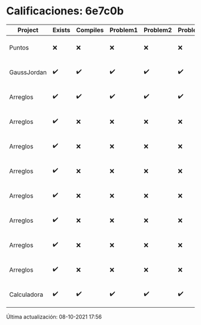 # Calificaciones: 6e7c0b
|Project|Exists|Compiles|Problem1|Problem2|Problem3|Extra|CommitHash|CommitDate|CheckDate|Comments|DueDate|Grade|
|-|-|-|-|-|-|-|-|-|-|-|-|-|
|Puntos|❌|❌|❌|❌|❌|❌|NA|NA|08-10-2021 17:56:54|No se encontró el archivo en PracticasComputacionI/Puntos/Punto.cpp|15-10-2021 21:00:00|5.0|
|GaussJordan|✔️|✔️|✔️|✔️|✔️|✔️|9c4274ec533aa3465376e53c844789828650d68d|29-09-2021 11:19:55|01-10-2021 14:59:22|nan|01-10-2021 21:00:00|10.0|
|Arreglos|✔️|✔️|✔️|✔️|✔️|✔️|0f5d4f2a85dc6541b191ce1d9ccb93f3aaf3474b|24-09-2021 13:40:20|24-09-2021 14:32:42|nan|24-09-2021 21:00:00|10.0|
|Arreglos|✔️|❌|❌|❌|❌|❌|15cd993f0ebea633dcb13a8a009b860654df9fdb|24-09-2021 12:28:16|24-09-2021 13:39:57|Tu código no compila|24-09-2021 21:00:00|5.0|
|Arreglos|✔️|❌|❌|❌|❌|❌|913f8b50f747d9c694030ae47a884b0d529a26c0|23-09-2021 20:21:15|23-09-2021 20:30:56|Tu código no compila|24-09-2021 21:00:00|5.0|
|Arreglos|✔️|❌|❌|❌|❌|❌|0996e563d6e5b676c592cde29a14472ddf7844e1|23-09-2021 09:49:52|23-09-2021 11:26:44|Tu código no compila|24-09-2021 21:00:00|5.0|
|Arreglos|✔️|❌|❌|❌|❌|❌|407a1deb775c36433432e273f3b9435e0ee6eee7|23-09-2021 09:43:22|23-09-2021 09:46:39|Tu código no compila|24-09-2021 21:00:00|5.0|
|Arreglos|✔️|❌|❌|❌|❌|❌|94e6af903b4817e2d084f4dd20edc5bec219b483|22-09-2021 23:28:41|23-09-2021 01:35:29|Tu código no compila|24-09-2021 21:00:00|5.0|
|Arreglos|✔️|❌|❌|❌|❌|❌|b1e428e32e975c13ec3618916accc96b6dfc9020|21-09-2021 19:58:32|21-09-2021 20:24:49|Tu código no compila|24-09-2021 21:00:00|5.0|
|Arreglos|✔️|❌|❌|❌|❌|❌|9764619187dbf6901be7594d2b3b25d333c456a5|21-09-2021 19:20:00|21-09-2021 19:30:11|Tu código no compila|24-09-2021 21:00:00|5.0|
|Calculadora|✔️|✔️|✔️|✔️|✔️|✔️|9d50b67cd4307724bf64af0ee1a522510742eb35|15-09-2021 10:18:20|15-09-2021 12:51:11|nan|17-09-2021 21:00:00|10.0|

Última actualización: 08-10-2021 17:56